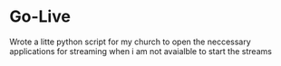 # Go-Live
Wrote a litte python script for my church to open the neccessary applications for streaming when i am not avaialble to start the streams
